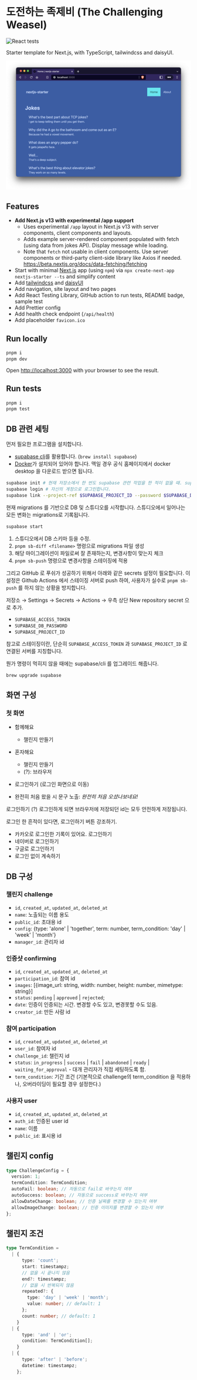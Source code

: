 # 도전하는 족제비 (The Challenging Weasel)

![React tests](https://github.com/challenging-weasel/weasel/actions/workflows/continuous-integration.yaml/badge.svg)

Starter template for Next.js, with TypeScript, tailwindcss and daisyUI.

![home page screenshot](nextjs-starter.png)

## Features

- **Add Next.js v13 with experimental /app support**
  - Uses experimental `/app` layout in Next.js v13 with server components, client components and layouts.
  - Adds example server-rendered component populated with fetch (using data from jokes API). Display message while loading.
  - Note that `fetch` not usable in client components. Use server components or third-party client-side library like Axios if needed. <https://beta.nextjs.org/docs/data-fetching/fetching>
- Start with minimal [Next.js](https://nextjs.org/) app (using `npm`) via `npx create-next-app nextjs-starter --ts` and simplify content
- Add [tailwindcss](https://tailwindcss.com/) and [daisyUI](https://daisyui.com)
- Add navigation, site layout and two pages
- Add React Testing Library, GitHub action to run tests, README badge, sample test
- Add Prettier config
- Add health check endpoint (`/api/health`)
- Add placeholder `favicon.ico`

## Run locally

```bash
pnpm i
pnpm dev
```

Open [http://localhost:3000](http://localhost:3000) with your browser to see the result.

## Run tests

```bash
pnpm i
pnpm test
```

## DB 관련 세팅

먼저 필요한 프로그램을 설치합니다.

- [supabase cli](https://supabase.com/docs/guides/cli)를 활용합니다. (`brew install supabase`)
- [Docker](https://www.docker.com/)가 설치되어 있어야 합니다. 맥일 경우 공식 홈페이지에서 docker desktop 을 다운로드 받으면 됩니다.

```bash
supabase init # 현재 저장소에서 한 번도 supabase 관련 작업을 한 적이 없을 때. supabse 폴더 생성됨.
supabase login # 자신의 계정으로 로그인합니다.
supabase link --project-ref $SUPABASE_PROJECT_ID --password $SUPABASE_DB_PASSWORD # .env 파일에서 불러옵니다.
```

현재 migrations 를 기반으로 DB 및 스튜디오를 시작합니다. 스튜디오에서 일어나는 모든 변화는 migrations로 기록됩니다.

```bash
supabase start
```

1. 스튜디오에서 DB 스키마 등을 수정.
2. `pnpm sb-diff <filename>` 명령으로 migrations 파일 생성
3. 해당 마이그레이션이 파일로써 잘 존재하는지, 변경사항이 맞는지 체크
4. `pnpm sb-push` 명령으로 변경사항을 스테이징에 적용

그리고 GitHub 로 푸쉬가 성공하기 위해서 아래와 같은 secrets 설정이 필요합니다. 이 설정은 Github Actions 에서 스테이징 서버로 push 하여, 사용자가 실수로 `pnpm sb-push` 를 하지 않는 상황을 방지합니다.

저장소 → Settings → Secrets → Actions → 우측 상단 New repository secret 으로 추가.

- `SUPABASE_ACCESS_TOKEN`
- `SUPABASE_DB_PASSWORD`
- `SUPABASE_PROJECT_ID`

참고로 스테이징이란, 단순히 `SUPABASE_ACCESS_TOKEN` 과 `SUPABASE_PROJECT_ID` 로 연결된 서버를 지칭합니다.

뭔가 명령이 먹히지 않을 때에는 supabase/cli 를 업그레이드 해줍니다.

```sh
brew upgrade supabase
```

## 화면 구성

### 첫 화면

- 함께해요
  - 챌린지 만들기
- 혼자해요

  - 챌린지 만들기
  - (?): 브라우저

- 로그인하기 (로그인 화면으로 이동)

- 완전히 처음 왔을 시 문구 노출: _완전히 처음 오셨나보네요!_

로그인하기 (?) 로그인하게 되면 브라우저에 저장되던 id는 모두 안전하게 저장됩니다.

로그인 한 흔적이 있다면, 로그인하기 버튼 강조하기.

- 카카오로 로그인한 기록이 있어요. 로그인하기
- 네이버로 로그인하기
- 구글로 로그인하기
- 로그인 없이 계속하기

## DB 구성

### 챌린지 challenge

- `id`, `created_at`, `updated_at`, `deleted_at`
- `name`: 노출되는 이름 용도
- `public_id`: 초대용 id
- `config`: {type: 'alone' | 'together', term: number, term_condition: 'day' | 'week' | 'month'}
- `manager_id`: 관리자 id

### 인증샷 confirming

- `id`, `created_at`, `updated_at`, `deleted_at`
- `participation_id`: 참여 id
- `images`: [{image_url: string, width: number, height: number, mimetype: string}]
- `status`: `pending` | `approved` | `rejected`;
- `date`: 인증이 인증되는 시간. 변경할 수도 있고, 변경못할 수도 있음.
- `creator_id`: 만든 사람 id

### 참여 participation

- `id`, `created_at`, `updated_at`, `deleted_at`
- `user_id`: 참여자 id
- `challenge_id`: 챌린지 id
- `status`: `in_progress` | `success` | `fail` | `abandoned` | `ready` | `waiting_for_approval` - 대개 관리자가 직접 세팅하도록 함.
- `term_condition`: 기간 조건 (기본적으로 challenge의 term_condition 을 적용하나, 오버라이딩이 필요할 경우 설정한다.)

### 사용자 user

- `id`, `created_at`, `updated_at`, `deleted_at`
- `auth_id`: 인증된 user id
- `name`: 이름
- `public_id`: 표시용 id

## 챌린지 config

```ts
type ChallengeConfig = {
  version: 1;
  termCondition: TermCondition;
  autoFail: boolean; // 자동으로 fail로 바꾸는지 여부
  autoSuccess: boolean; // 자동으로 success로 바꾸는지 여부
  allowDateChange: boolean; // 인증 날짜를 변경할 수 있는지 여부
  allowImageChange: boolean; // 인증 이미지를 변경할 수 있는지 여부
};
```

## 챌린지 조건

```ts
type TermCondition =
  | {
      type: 'count';
      start: timestampz;
      // 없을 시 끝나지 않음
      end?: timestampz;
      // 없을 시 반복되지 않음
      repeated?: {
        type: 'day' | 'week' | 'month';
        value: number; // default: 1
      };
      count: number; // default: 1
    }
  | {
      type: 'and' | 'or';
      condition: TermCondition[];
    }
  | {
      type: 'after' | 'before';
      datetime: timestampz;
    };
```
